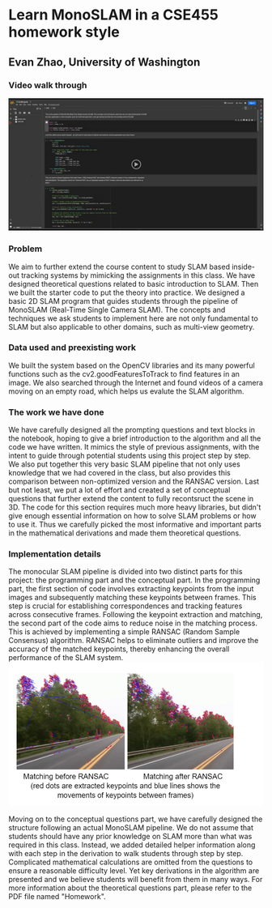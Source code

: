 # Learn MonoSLAM in a CSE455 homework style

## Evan Zhao, University of Washington

### Video walk through
[![Preview](Preview.png)](https://drive.google.com/file/d/1AfT7i8c626hst9-Mr6PrKa9zHFqRE9MD/view?usp=sharing)


### Problem
We aim to further extend the course content to study SLAM based inside-out tracking systems by mimicking the assignments in this class. We have designed theoretical questions related to basic introduction to SLAM. Then we built the starter code to put the theory into practice. We designed a basic 2D SLAM program that guides students through the pipeline of MonoSLAM (Real-Time Single Camera SLAM). The concepts and techniques we ask students to implement here are not only fundamental to SLAM but also applicable to other domains, such as multi-view geometry. 

### Data used and preexisting work
We built the system based on the OpenCV libraries and its many powerful functions such as the cv2.goodFeaturesToTrack to find features in an image. We also searched through the Internet and found videos of a camera moving on an empty road, which helps us evalute the SLAM algorithm.

### The work we have done
We have carefully designed all the prompting questions and text blocks in the notebook, hoping to give a brief introduction to the algorithm and all the code we have written. It mimics the style of previous assignments, with the intent to guide through potential students using this project step by step. We also put together this very basic SLAM pipeline that not only uses knowledge that we had covered in the class, but also provides this comparison between non-optimized version and the RANSAC version. Last but not least, we put a lot of effort and created a set of conceptual questions that further extend the content to fully recontsruct the scene in 3D. The code for this section requires much more heavy libraries, but didn't give enough essential information on how to solve SLAM problems or how to use it. Thus we carefully picked the most informative and important parts in the mathematical derivations and made them theoretical questions.

### Implementation details
The monocular SLAM pipeline is divided into two distinct parts for this project: the programming part and the conceptual part.
In the programming part, the first section of code involves extracting keypoints from the input images and subsequently matching these keypoints between frames. This step is crucial for establishing correspondences and tracking features across consecutive frames.
Following the keypoint extraction and matching, the second part of the code aims to reduce noise in the matching process. This is achieved by implementing a simple RANSAC (Random Sample Consensus) algorithm. RANSAC helps to eliminate outliers and improve the accuracy of the matched keypoints, thereby enhancing the overall performance of the SLAM system.
![Comparison](Comparison.png)

Moving on to the conceptual questions part, we have carefully designed the structure following an actual MonoSLAM pipeline. We do not assume that students should have any prior knowledge on SLAM more than what was required in this class. Instead, we added detailed helper information along with each step in the derivation to walk students through step by step. Complicated mathematical calculations are omitted from the questions to ensure a reasonable difficulty level. Yet key derivations in the algorithm are presented and we believe students will benefit from them in many ways. For more information about the theoretical questions part, please refer to the PDF file named "Homework".
